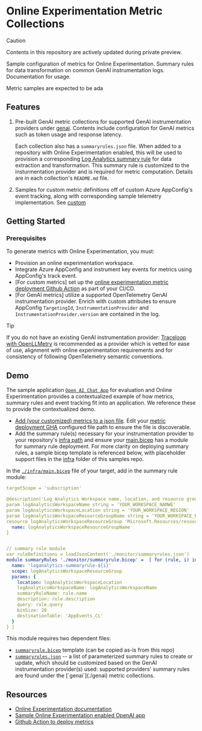 # Online Experimentation Metric Collections

> [!CAUTION]
> Contents in this repository are actively updated during private preview. 

Sample configuration of metrics for Online Experimentation. 
Summary rules for data transformation on common GenAI instrumentation logs. Documentation for usage. 

Metric samples are expected to be ada



## Features

1. Pre-built GenAI metric collections for supported GenAI instrumentation providers under [genai](./genai/README.md). Contents include configuration for GenAI metrics such as token usage and response latency. 

   Each collection also has a `summaryrules.json` file. When added to a repository with Online Experimentation enabled, this will be used to provision a corresponding [Log Analytics summary rule](https://learn.microsoft.com/en-us/azure/azure-monitor/logs/summary-rules?tabs=api) for data extraction and transformation. This summary rule is customized to the insturmentation provider and is required for metric computation. Details are in each collection's `README.md` file.

2. Samples for custom metric definitions off of custom Azure AppConfig's event tracking, along with corresponding sample telemetry implementation. See [custom](./custom/README.md)

## Getting Started

### Prerequisites

To generate metrics with Online Experimentation, you must:

* Provision an online experimentation workspace.
* Integrate Azure AppConfig and instrument key events for metrics using AppConfig's track event.
* [For custom metrics] set up the [online experimentation metric deployment Github Action](https://github.com/Azure/online-experimentation-deploy-metrics/blob/main/README.md) as part of your CI/CD.
* [For GenAI metrics] utilize a supported OpenTelemetry GenAI instrumentation provider. Enrich with custom attributes to ensure AppConfig `TargetingId`, `InstrumentationProvider` and `InstrumentationProvider.version` are contained in the log. 

>[!Tip]
> If you do not have an existing GenAI instrumentation provider: [Traceloop with OpenLLMetry](https://www.traceloop.com/openllmetry) is recommended as a provider which is vetted for ease of use, alignment with online experimentation requirements and for consistency of following OpenTelemetry semantic conventions.


## Demo

The sample application [`Open AI Chat App`](https://github.com/Azure-Samples/openai-chat-app-eval-ab) for evaluation and Online Experimentation provides a contextualized example of how metrics, summary rules and event tracking fit into an application. We reference these to provide the contextualized demo.

* [Add (your customized) metrics to a json file](https://github.com/Azure-Samples/openai-chat-app-eval-ab/tree/main/.config). Edit your [metric deployment GHA](https://github.com/Azure/online-experimentation-deploy-metrics/blob/main/README.md) configured file path to ensure the file is discoverable.
* Add the summary rule(s) necessary for your instrumentation provider to your repository's [infra path](https://github.com/Azure-Samples/openai-chat-app-eval-ab/blob/main/infra/la-summary-rules.json) and ensure your [main.bicep](https://github.com/Azure-Samples/openai-chat-app-eval-ab/blob/main/infra/main.bicep) has a module for summary rule deployment. For more clarity on deploying summary rules, a sample bicep template is referenced below, with placeholder support files in the [infra](./infra) folder of this samples repo.


In the [`./infra/main.bicep`](./infra/main.bicep) file of your target, add in the summary rule module:

```yaml
targetScope = 'subscription'

@description('Log Analytics Workspace name, location, and resource group')
param logAnalyticsWorkspaceName string = 'YOUR_WORKSPACE_NAMWE'
param logAnalyticsWorkspaceLocation string = 'YOUR_WORKSPACE_REGION'
param logAnalyticsWorkspaceResourceGroupName string = 'YOUR_WORKSPACE_RG'
resource logAnalyticsWorkspaceResourceGroup 'Microsoft.Resources/resourceGroups@2021-04-01' existing = {
  name: logAnalyticsWorkspaceResourceGroupName
}


// summary rule module
var ruleDefinitions = loadJsonContent('./monitor/summaryrules.json')
module summaryRules './monitor/summaryrule.bicep' =  [ for (rule, i) in ruleDefinitions: if (!empty(logAnalyticsWorkspaceName) && !empty(logAnalyticsWorkspaceLocation)) {
  name: 'loganalytics-summaryrule-${i}'
  scope: logAnalyticsWorkspaceResourceGroup
  params: {
    location: logAnalyticsWorkspaceLocation  
    logAnalyticsWorkspaceName: logAnalyticsWorkspaceName
    summaryRuleName: rule.name
    description: rule.description
    query: rule.query
    binSize: 20 
    destinationTable: 'AppEvents_CL'
  }
} ]
```

This module requires two dependent files:
- [`summaryrule.bicep`](./infra/monitor/summaryrule.bicep) template (can be copied as-is from this repo)
- [`summaryrules.json`](./infra/monitor/summaryrules.json`) -- a list of parameterized summary rules to create or update, which should be customized based on the GenAI instrumentation provider(s) used: supported providers' summary rules are found under the [`genai`](./genai) metric collections.

## Resources

- [Online Experimentation documentation](https://github.com/MicrosoftDocs/online-experimentation-docs)
- [Sample Online Experimentation enabled OpenAI app](https://github.com/Azure-Samples/openai-chat-app-eval-ab)
- [Github Action to deploy metrics](https://github.com/Azure/online-experimentation-deploy-metrics)

